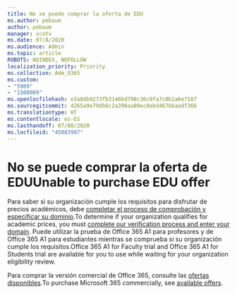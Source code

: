 ```yaml
---
title: No se puede comprar la oferta de EDU
ms.author: pebaum
author: pebaum
manager: scotv
ms.date: 07/8/2020
ms.audience: Admin
ms.topic: article
ROBOTS: NOINDEX, NOFOLLOW
localization_priority: Priority
ms.collection: Adm_O365
ms.custom:
- "5989"
- "1500009"
ms.openlocfilehash: e3a8db9273fb3146bd798c36c0fa7c0b1a6e7187
ms.sourcegitcommit: 4265a9e79db6c2a396aa80ec0ebd467bbaadf366
ms.translationtype: HT
ms.contentlocale: es-ES
ms.lasthandoff: 07/08/2020
ms.locfileid: "45083997"
---
```

# <a name="unable-to-purchase-edu-offer"></a><span data-ttu-id="5bbfe-102">No se puede comprar la oferta de EDU</span><span class="sxs-lookup"><span data-stu-id="5bbfe-102">Unable to purchase EDU offer</span></span>

<span data-ttu-id="5bbfe-103">Para saber si su organización cumple los requisitos para disfrutar de precios académicos, debe [completar el proceso de comprobación y especificar su dominio](https://portal.office.com/Adminportal/Home#/Domains/SOWizard).</span><span class="sxs-lookup"><span data-stu-id="5bbfe-103">To determine if your organization qualifies for academic prices, you must [complete our verification process and enter your domain](https://portal.office.com/Adminportal/Home#/Domains/SOWizard).</span></span> <span data-ttu-id="5bbfe-104">Puede utilizar la prueba de Office 365 A1 para profesores y de Office 365 A1 para estudiantes mientras se comprueba si su organización cumple los requisitos.</span><span class="sxs-lookup"><span data-stu-id="5bbfe-104">Office 365 A1 for Faculty trial and Office 365 A1 for Students trial are available for you to use while waiting for your organization eligibility review.</span></span>

<span data-ttu-id="5bbfe-105">Para comprar la versión comercial de Office 365, consulte las [ofertas disponibles](https://go.microsoft.com/fwlink/p/?linkid=868433).</span><span class="sxs-lookup"><span data-stu-id="5bbfe-105">To purchase Microsoft 365 commercially, see [available offers](https://go.microsoft.com/fwlink/p/?linkid=868433).</span></span>